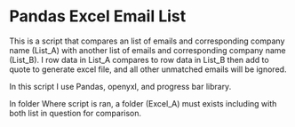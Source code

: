 # Pandas Excel Email List 
This is a script that compares an list of emails and corresponding company name (List_A) with another list of emails and corresponding company name (List_B). I row data in List_A compares to row data in List_B then add to quote to generate excel file, and all other unmatched emails will be ignored.

In this script I use Pandas, openyxl, and progress bar library.

In folder Where script is ran, a folder (Excel_A) must exists including with both list in question for comparison. 
